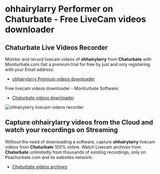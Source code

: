 # ohhairylarry Performer on Chaturbate - Free LiveCam videos downloader

## Chaturbate Live Videos Recorder

Monitor and record livecam videos of **ohhairylarry** from **Chaturbate** with Moniturbate.com
Get a premium trial for free by just and only registering with your Email address:
* [ohhairylarry Premium videos downloader](https://moniturbate.com/request-demo-licence-key.html)

Free livecam videos downloader - Moniturbate Software:
* [Chaturbate videos downloader](https://moniturbate.com/moniturbate-download-software.html)

![ohhairylarry livecam videos recorder](https://peachurnet.com/templates/moniturbate-software.png)


## Capture ohhairylarry videos from the Cloud and watch your recordings on Streaming

Without the need of downloading a software, capture **ohhairylarry** livecam videos from **Chaturbate** 100% online.
Watch Livecam archives from **Chaturbate** unlimitedly from thousands of existing recordings, only on Peachurbate.com and its websites network:
* [Chaturbate videos archives](https://peachurnet.com/)